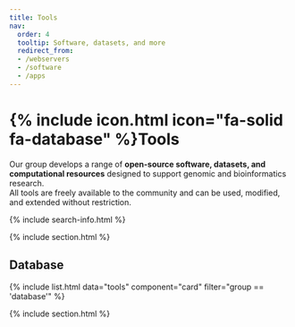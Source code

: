 ```yaml
---
title: Tools
nav:
  order: 4
  tooltip: Software, datasets, and more
  redirect_from:
  - /webservers
  - /software
  - /apps
---
```


# {% include icon.html icon="fa-solid fa-database" %}Tools

Our group develops a range of **open-source software, datasets, and computational resources** designed to support genomic and bioinformatics research.  
All tools are freely available to the community and can be used, modified, and extended without restriction.  

{% include search-info.html %}

{% include section.html %}

## Database

{% include list.html data="tools" component="card" filter="group == 'database'" %}

{% include section.html %}
